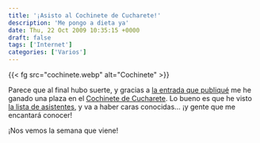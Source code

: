 ```yaml
---
title: '¡Asisto al Cochinete de Cucharete!'
description: 'Me pongo a dieta ya'
date: Thu, 22 Oct 2009 10:35:15 +0000
draft: false
tags: ['Internet']
categories: ['Varios']
---
```


{{< fg src="cochinete.webp" alt="Cochinete" >}}

Parece que al final hubo suerte, y gracias a [la entrada que publiqué](/cucharete-se-ha-vuelto-un-cochinete-o-algo-asi/) me he ganado una plaza en el [Cochinete de Cucharete](http://www.cucharete.com/index.php/2009/10/07/cochinete-cucharete/). Lo bueno es que he visto [la lista de asistentes](http://www.cucharete.com/index.php/2009/10/22/asistentes-cochinete-cucharete/), y va a haber caras conocidas... ¡y gente que me encantará conocer!

¡Nos vemos la semana que viene!